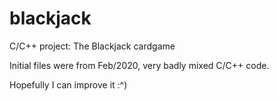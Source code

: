 # blackjack
C/C++ project: The Blackjack cardgame


Initial files were from Feb/2020, very badly mixed C/C++ code.


Hopefully I can improve it :^)
